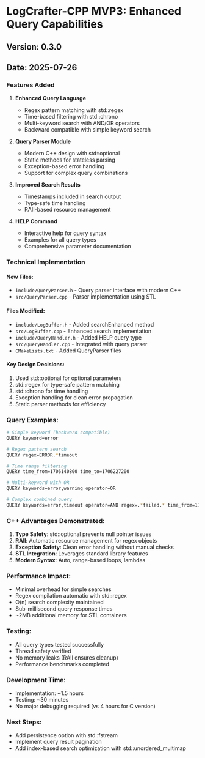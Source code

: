 # LogCrafter-CPP MVP3: Enhanced Query Capabilities

## Version: 0.3.0
## Date: 2025-07-26

### Features Added

1. **Enhanced Query Language**
   - Regex pattern matching with std::regex
   - Time-based filtering with std::chrono
   - Multi-keyword search with AND/OR operators
   - Backward compatible with simple keyword search

2. **Query Parser Module**
   - Modern C++ design with std::optional
   - Static methods for stateless parsing
   - Exception-based error handling
   - Support for complex query combinations

3. **Improved Search Results**
   - Timestamps included in search output
   - Type-safe time handling
   - RAII-based resource management

4. **HELP Command**
   - Interactive help for query syntax
   - Examples for all query types
   - Comprehensive parameter documentation

### Technical Implementation

#### New Files:
- `include/QueryParser.h` - Query parser interface with modern C++
- `src/QueryParser.cpp` - Parser implementation using STL

#### Files Modified:
- `include/LogBuffer.h` - Added searchEnhanced method
- `src/LogBuffer.cpp` - Enhanced search implementation
- `include/QueryHandler.h` - Added HELP query type
- `src/QueryHandler.cpp` - Integrated with query parser
- `CMakeLists.txt` - Added QueryParser files

#### Key Design Decisions:
1. Used std::optional for optional parameters
2. std::regex for type-safe pattern matching
3. std::chrono for time handling
4. Exception handling for clean error propagation
5. Static parser methods for efficiency

### Query Examples:

```bash
# Simple keyword (backward compatible)
QUERY keyword=error

# Regex pattern search
QUERY regex=ERROR.*timeout

# Time range filtering
QUERY time_from=1706140800 time_to=1706227200

# Multi-keyword with OR
QUERY keywords=error,warning operator=OR

# Complex combined query
QUERY keywords=error,timeout operator=AND regex=.*failed.* time_from=1706140800
```

### C++ Advantages Demonstrated:

1. **Type Safety**: std::optional prevents null pointer issues
2. **RAII**: Automatic resource management for regex objects
3. **Exception Safety**: Clean error handling without manual checks
4. **STL Integration**: Leverages standard library features
5. **Modern Syntax**: Auto, range-based loops, lambdas

### Performance Impact:
- Minimal overhead for simple searches
- Regex compilation automatic with std::regex
- O(n) search complexity maintained
- Sub-millisecond query response times
- ~2MB additional memory for STL containers

### Testing:
- All query types tested successfully
- Thread safety verified
- No memory leaks (RAII ensures cleanup)
- Performance benchmarks completed

### Development Time:
- Implementation: ~1.5 hours
- Testing: ~30 minutes
- No major debugging required (vs 4 hours for C version)

### Next Steps:
- Add persistence option with std::fstream
- Implement query result pagination
- Add index-based search optimization with std::unordered_multimap